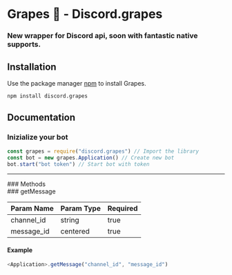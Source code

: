 # Grapes 🍇 - Discord.grapes
### New wrapper for Discord api, soon with fantastic native supports.

## Installation

Use the package manager [npm](https://www.npmjs.com/) to install Grapes.

```bash
npm install discord.grapes
```

## Documentation

### Inizialize your bot
```javascript
const grapes = require("discord.grapes") // Import the library
const bot = new grapes.Application() // Create new bot
bot.start("bot token") // Start bot with token
```
<hr>
### Methods <br>
### getMessage

| Param Name    | Param Type  | Required |
| ------------- |-------------| -------- |
| channel_id    | string      |   true   |
| message_id    | centered    |   true   |

#### Example
```javascript
<Application>.getMessage("channel_id", "message_id")
```
